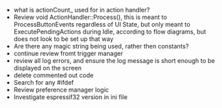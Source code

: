 * what is actionCount_ used for in action handler?
* Review void ActionHandler::Process(), this is meant to ProcessButtonEvents regardless of UI State, but only meant to ExecutePendingActions during Idle, according to flow diagrams, but does not look to be set up that way
* Are there any magic string being used, rather then constants?
* continue review fromt trigger manager
* review all log errors, and ensure the log message is short enough to be displayed on the screen
* delete commented out code
* Search for any #ifdef
* Review preference manager logic
* Investigate espressif32 version in ini file